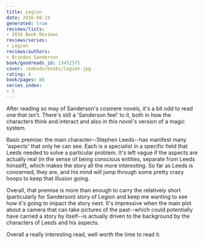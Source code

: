 ```yaml
---
title: Legion
date: 2016-08-19
generated: true
reviews/lists:
- 2016 Book Reviews
reviews/series:
- Legion
reviews/authors:
- Brandon Sanderson
book/goodreads_id: 13452375
cover: /embeds/books/legion.jpg
rating: 4
book/pages: 88
series_index:
- 1
---
```

After reading so may of Sanderson's cosmere novels, it's a bit odd to read one that isn't. There's still a 'Sanderson feel' to it, both in how the characters think and interact and also in this novel's version of a magic system.  

Basic premise: the main character--Stephen Leeds--has manifest many 'aspects' that only he can see. Each is a specialist in a specific field that Leeds needed to solve a particular problem. It's left vague if the aspects are actually real (in the sense of being conscious entities, separate from Leeds himself), which makes the story all the more interesting. So far as Leeds is concerned, they are, and his mind will jump through some pretty crazy hoops to keep that illusion going.  

<!--more-->

Overall, that premise is more than enough to carry the relatively short (particularly for Sanderson) story of Legion and keep me wanting to see how it's going to impact the story next. It's impressive when the main plot about a camera that can take pictures of the past--which could potentially have carried a story by itself--is actually driven to the background by the characters of Leeds and his aspects.  

Overall a really interesting read, well worth the time to read it.